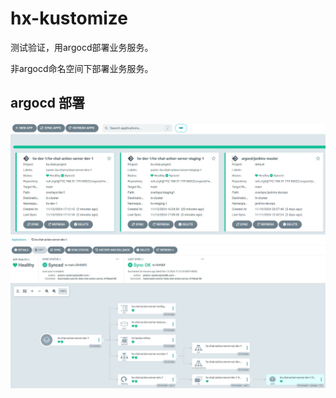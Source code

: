 # hx-kustomize

测试验证，用argocd部署业务服务。

非argocd命名空间下部署业务服务。

## argocd 部署

![](../images/demo-images/Snipaste_2024-11-13_17-16-14.jpg)
![](../images/demo-images/Snipaste_2024-11-13_17-35-59.jpg)

